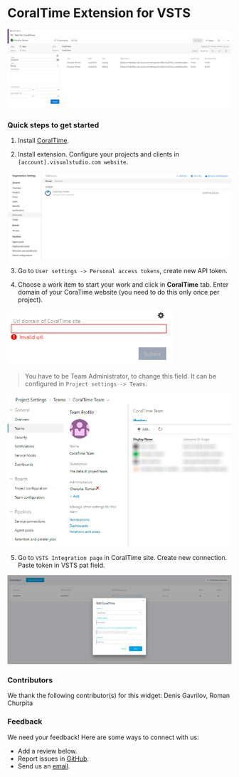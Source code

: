# CoralTime Extension for VSTS

![CoralTime Tracker](static/img/example.jpg)

### Quick steps to get started

1. Install [CoralTime](https://github.com/CoralTime/CoralTime).

2. Install extension. Configure your projects and clients in <code>[account].visualstudio.com website</code>.

![Install extension](static/img/install-extension.png)

3. Go to <code>User settings -> Personal access tokens</code>, create new API token.

4. Choose a work item to start your work and click in <strong>CoralTime</strong> tab.
Enter domain of your CoraTime website (you need to do this only once per project).

![Enter url](static/img/enter-url.png)

<blockquote>You have to be Team Administrator, to change this field. It can be configured in <code>Project settings -> Teams</code>.</blockquote>

![administrator](static/img/administrator.jpg)


5. Go to <code>VSTS Integration page</code> in CoralTime site. Create new connection. Paste token in VSTS pat field.

![VSTS Integration page](static/img/vsts-integration.jpg)

### Contributors

We thank the following contributor(s) for this widget: Denis Gavrilov, Roman Churpita

### Feedback

We need your feedback! Here are some ways to connect with us:

- Add a review below.
- Report issues in [GitHub](https://github.com/CoralTime/CoralTime/issues).
- Send us an [email](mailto://denis.gavrilov@coral.team).
